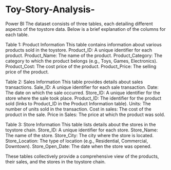 # Toy-Story-Analysis-
Power BI 
The dataset consists of three tables, each detailing different aspects of the toystore data. Below is a brief explanation of the columns for each table.

Table 1: Product Information
This table contains information about various products sold in the toystore.
Product_ID: A unique identifier for each product.
Product_Name: The name of the product.
Product_Category: The category to which the product belongs (e.g., Toys, Games, Electronics).
Product_Cost: The cost price of the product.
Product_Price: The selling price of the product.


Table 2: Sales Information
This table provides details about sales transactions.
Sale_ID: A unique identifier for each sale transaction.
Date: The date on which the sale occurred.
Store_ID: A unique identifier for the store where the sale took place.
Product_ID: The identifier for the product sold (links to Product_ID in the Product Information table).
Units: The number of units sold in the transaction.
Cost in sales: The cost of the product in the sale.
Price in Sales: The price at which the product was sold.


Table 3: Store Information
This table lists details about the stores in the toystore chain.
Store_ID: A unique identifier for each store.
Store_Name: The name of the store.
Store_City: The city where the store is located.
Store_Location: The type of location (e.g., Residential, Commercial, Downtown).
Store_Open_Date: The date when the store was opened.

These tables collectively provide a comprehensive view of the products, their sales, and the stores in the toystore chain.
